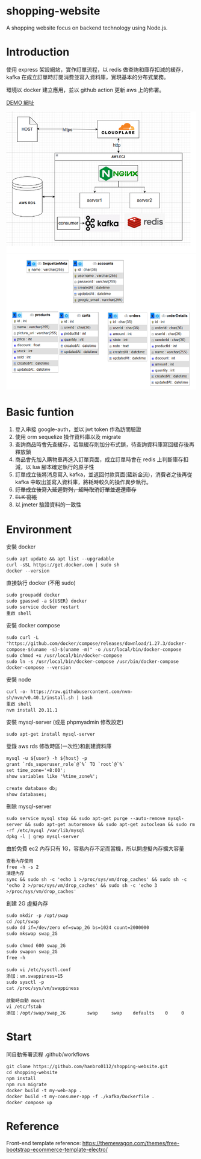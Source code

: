 # shopping-website
A shopping website focus on backend technology using Node.js.

# Introduction
使用 express 架設網站，實作訂單流程，以 redis 做查詢和庫存扣減的緩存，kafka 在成立訂單時訂閱消費並寫入資料庫，實現基本的分布式業務。 

環境以 docker 建立應用，並以 github action 更新 aws 上的佈署。

<a href="https://zhihanh.cc" target="_blank">DEMO 網址</a>

<img src="images/flow1.png" alt="架構圖">

<img src="images/flow2.png" alt="資料表">

# Basic funtion
1. 登入串接 google-auth，並以 jwt token 作為訪問驗證
2. 使用 orm sequelize 操作資料庫以及 migrate
3. 查詢商品時會先查緩存，若無緩存則加分布式鎖，待查詢資料庫寫回緩存後再釋放鎖
4. 商品會先加入購物車再進入訂單頁面，成立訂單時會在 redis 上判斷庫存扣減，以 lua 腳本確定執行的原子性
5. 訂單成立後將消息寫入 kafka，並返回付款頁面(藍新金流)，消費者之後再從 kafka 中取出並寫入資料庫，將耗時較久的操作異步執行。
6. <del>訂單成立後寫入延遲對列，超時取消訂單並返還庫存</del>
7. <del>ELK 寫帳</del>
8. 以 jmeter 驗證資料的一致性

# Environment
安裝 docker
```
sudo apt update && apt list --upgradable
curl -sSL https://get.docker.com | sudo sh
docker --version
```
直接執行 docker (不用 sudo) 
```
sudo groupadd docker
sudo gpasswd -a ${USER} docker
sudo service docker restart
重啟 shell
```
安裝 docker compose
```
sudo curl -L "https://github.com/docker/compose/releases/download/1.27.3/docker-compose-$(uname -s)-$(uname -m)" -o /usr/local/bin/docker-compose
sudo chmod +x /usr/local/bin/docker-compose
sudo ln -s /usr/local/bin/docker-compose /usr/bin/docker-compose
docker-compose --version
```
安裝 node 
```
curl -o- https://raw.githubusercontent.com/nvm-sh/nvm/v0.40.1/install.sh | bash
重啟 shell
nvm install 20.11.1
```
安裝 mysql-server (或是 phpmyadmin 修改設定)
```
sudo apt-get install mysql-server
```
登錄 aws rds 修改時區(一次性)和創建資料庫
```
mysql -u ${user} -h ${host} -p
grant `rds_superuser_role`@`%` TO `root`@`%`
set time_zone='+8:00';
show variables like '%time_zone%';

create database db;
show databases;
```
刪除 mysql-server
```
sudo service mysql stop && sudo apt-get purge --auto-remove mysql-server && sudo apt-get autoremove && sudo apt-get autoclean && sudo rm -rf /etc/mysql /var/lib/mysql
dpkg -l | grep mysql-server 
```
由於免費 ec2 內存只有 1G，容易內存不足而當機，所以開虛擬內存擴大容量
```
查看內存使用
free -h -s 2
清理內存
sync && sudo sh -c 'echo 1 >/proc/sys/vm/drop_caches' && sudo sh -c 'echo 2 >/proc/sys/vm/drop_caches' && sudo sh -c 'echo 3 >/proc/sys/vm/drop_caches'
```
創建 2G 虛擬內存
```
sudo mkdir -p /opt/swap
cd /opt/swap
sudo dd if=/dev/zero of=swap_2G bs=1024 count=2000000
sudo mkswap swap_2G

sudo chmod 600 swap_2G
sudo swapon swap_2G
free -h

sudo vi /etc/sysctl.conf
添加：vm.swappiness=15
sudo sysctl -p
cat /proc/sys/vm/swappiness

啟動時自動 mount
vi /etc/fstab
添加：/opt/swap/swap_2G        swap     swap    defaults    0     0
```
# Start
同自動佈署流程 .github/workflows
```
git clone https://github.com/hanbro0112/shopping-website.git
cd shopping-website
npm install
npm run migrate  
docker build -t my-web-app .
docker build -t my-consumer-app -f ./kafka/Dockerfile .
docker compose up
```
# Reference
Front-end template reference: https://themewagon.com/themes/free-bootstrap-ecommerce-template-electro/
